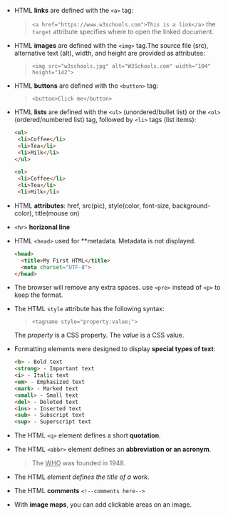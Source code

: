- HTML **links** are defined with the `<a>` tag:
  > `<a href="https://www.w3schools.com">This is a link</a>` the `target` attribute specifies where to open the linked document.
- HTML **images** are defined with the `<img>` tag.The source file (src), alternative text (alt), width, and height are provided as attributes:  
  >`<img src="w3schools.jpg" alt="W3Schools.com" width="104" height="142">`
- HTML **buttons** are defined with the `<button>` tag:
  >`<button>Click me</button>`
- HTML **lists** are defined with the `<ul>` (unordered/bullet list) or the `<ol>` (ordered/numbered list) tag, followed by `<li>` tags (list items): 
     ```html
     <ul>
      <li>Coffee</li>
      <li>Tea</li>
      <li>Milk</li>
    </ul>

    <ol>
      <li>Coffee</li>
      <li>Tea</li>
      <li>Milk</li>
     ```
- HTML **attributes**: href, src(pic), style(color, font-size, background-color), title(mouse on)
- `<hr>` **horizonal line**
- HTML `<head>` used for **metadata. Metadata is not displayed.
  ```html
  <head>
    <title>My First HTML</title>
    <meta charset="UTF-8">
  </head>
  ```
- The browser will remove any extra spaces. use `<pre>` instead of `<p>` to keep the format.
- The HTML `style` attribute has the following syntax:
  > `<tagname style="property:value;">`

  The *property* is a CSS property. The *value* is a CSS value.
- Formatting elements were designed to display **special types of text**:
  ```html
  <b> - Bold text
  <strong> - Important text
  <i> - Italic text
  <em> - Emphasized text
  <mark> - Marked text
  <small> - Small text
  <del> - Deleted text
  <ins> - Inserted text
  <sub> - Subscript text
  <sup> - Superscript text
  ```
- The HTML `<q>` element defines a short **quotation**.
- The HTML `<abbr>` element defines an **abbreviation or an acronym**.
    > <p>The <abbr title="World Health Organization">WHO</abbr> was founded in 1948.</p>
- The HTML <cite> element defines the title of a work.
- The HTML **comments** `<!--comments here-->`
- With **image maps**, you can add clickable areas on an image.